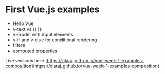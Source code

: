 # First Vue.js examples 

* Hello Vue
* v-text vs {{ }}
* v-model with input elements
* v-if and v-else for conditional rendering
* filters
* computed properties 

Live versions here [https://claraj.github.io/vue-week-1-examples-composition](https://claraj.github.io/vue-week-1-examples-composition)